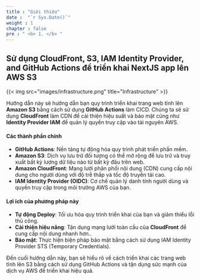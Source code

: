 ```yaml
---
title : "Giới thiệu"
date :  "`r Sys.Date()`" 
weight : 1 
chapter : false
pre : " <b> 1. </b> "
---
```


## Sử dụng CloudFront, S3, IAM Identity Provider, and GitHub Actions để triển khai NextJS app lên AWS S3

{{< img src="images/infrastructure.png" title="Infrastructure" >}}

Hướng dẫn này sẽ hướng dẫn bạn quy trình triển khai trang web tĩnh lên **Amazon S3** bằng cách sử dụng **GitHub Actions** làm CICD. Chúng ta sẽ sử dụng **CloudFront** làm CDN để cải thiện hiệu suất và bảo mật cũng như **Identity Provider IAM** để quản lý quyền truy cập vào tài nguyên AWS.

#### Các thành phần chính

- **GitHub Actions**: Nền tảng tự động hóa quy trình phát triển phần mềm.
- **Amazon S3**: Dịch vụ lưu trữ đối tượng có thể mở rộng để lưu trữ và truy xuất bất kỳ lượng dữ liệu nào từ bất kỳ đâu trên web.
- **Amazon CloudFront**: Mạng lưới phân phối nội dung (CDN) cung cấp nội dung cho người dùng với độ trễ thấp và tốc độ truyền tải cao.
- **IAM Identity Provider (OIDC)**: Cơ chế quản lý danh tính người dùng và quyền truy cập trong môi trường AWS của bạn.

#### Lợi ích của phương pháp này

- **Tự động Deploy**: Tối ưu hóa quy trình triển khai của bạn và giảm thiểu lỗi thủ công.
- **Cải thiện hiệu năng**: Tận dụng mạng lưới toàn cầu của **CloudFront** để cung cấp nội dung nhanh hơn..
- **Bảo mật**: Thực hiện biện pháp bảo mật bằng cách sử dụng IAM Identity Provider STS (Temporary Credentials).

Đến cuối hướng dẫn này, bạn sẽ hiểu rõ về cách triển khai các trang web tĩnh lên S3 bằng cách sử dụng GitHub Actions và tận dụng sức mạnh của dịch vụ AWS để triển khai hiệu quả.
